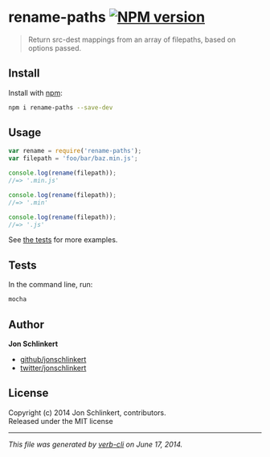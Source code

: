 # rename-paths [![NPM version](https://badge.fury.io/js/rename-paths.png)](http://badge.fury.io/js/rename-paths)

> Return src-dest mappings from an array of filepaths, based on options passed.

## Install
Install with [npm](npmjs.org):

```bash
npm i rename-paths --save-dev
```

## Usage

```js
var rename = require('rename-paths');
var filepath = 'foo/bar/baz.min.js';

console.log(rename(filepath));
//=> '.min.js'

console.log(rename(filepath));
//=> '.min'

console.log(rename(filepath));
//=> '.js'
```

See [the tests](./test) for more examples.


## Tests

In the command line, run:

```bash
mocha
```

## Author

**Jon Schlinkert**
 
+ [github/jonschlinkert](https://github.com/jonschlinkert)
+ [twitter/jonschlinkert](http://twitter.com/jonschlinkert) 

## License
Copyright (c) 2014 Jon Schlinkert, contributors.  
Released under the MIT license

***

_This file was generated by [verb-cli](https://github.com/assemble/verb-cli) on June 17, 2014._
